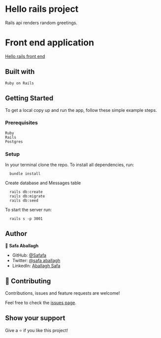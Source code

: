 # Hello rails project
Rails api renders random greetings.

# Front end application 

[Hello rails front end](https://github.com/safafa/hello-rails-front-end) 

## Built with

    Ruby on Rails
## Getting Started

To get a local copy up and run the app, follow these simple example steps.

### Prerequisites

    Ruby 
    Rails 
    Postgres 

### Setup

In your terminal clone the repo.
To install all dependencies, run:

```
  bundle install
```

Create database and Messages table
```
  rails db:create
  rails db:migrate
  rails db:seed
```
To start the server run:

```
  rails s -p 3001
```

## Author

 👤 **Safa Aballagh**

- GitHub: [@Safafa](https://github.com/safafa)
- Twitter: [@safa aballagh](https://twitter.com/Aballagh_S)
- LinkedIn: [Aballagh Safa](https://www.linkedin.com/in/aballaghsafa/)

## 🤝 Contributing

Contributions, issues and feature requests are welcome!

Feel free to check the [issues page](issues/).

## Show your support

Give a ⭐️ if you like this project!

